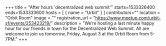 +++
title = "After hours 'decentralized web summit'"
starts=1533326400
ends=1533333600
hosts = [
     { name = "Urbit" }
]
contributors=""
location = "Orbit Room"
image = ""
registration_url = "https://www.meetup.com/urbit-sf/events/253423219/"
description = "We’re hosting a last minute happy hour for our friends in town for the Decentralized Web Summit. All are welcome to join us tomorrow, Friday, August 3 at the Orbit Room from 5-7PM."
+++
